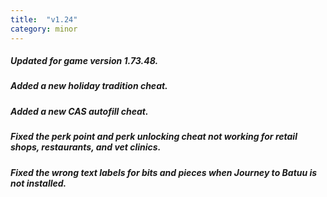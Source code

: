 ```yaml
---
title:  "v1.24"
category: minor
---
```

##### Updated for game version 1.73.48.
##### Added a new holiday tradition cheat.
##### Added a new CAS autofill cheat.
##### Fixed the perk point and perk unlocking cheat not working for retail shops, restaurants, and vet clinics.
##### Fixed the wrong text labels for bits and pieces when Journey to Batuu is not installed.
